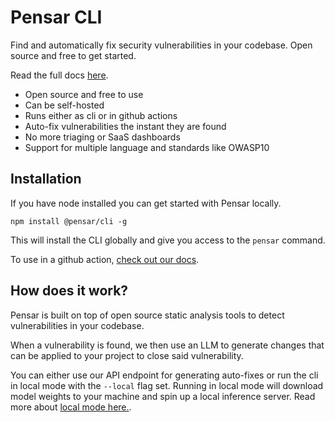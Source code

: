 # Pensar CLI
Find and automatically fix security vulnerabilities in your codebase. Open source and free to get started.

Read the full docs [here](https://docs.pensar.dev).

- Open source and free to use
- Can be self-hosted
- Runs either as cli or in github actions
- Auto-fix vulnerabilities the instant they are found
- No more triaging or SaaS dashboards
- Support for multiple language and standards like OWASP10

## Installation
If you have node installed you can get started with Pensar locally.
```
npm install @pensar/cli -g
```

This will install the CLI globally and give you access to the `pensar` command.

To use in a github action, [check out our docs](https://docs.pensar.dev/getting-started/github-action).


## How does it work?
Pensar is built on top of open source static analysis tools to detect vulnerabilities in your codebase.

When a vulnerability is found, we then use an LLM to generate changes that can be applied to your project to close said vulnerability.

You can either use our API endpoint for generating auto-fixes or run the cli in local mode with the `--local` flag set. Running in local mode will download model weights to your machine and spin up a local inference server. Read more about [local mode here.](https://docs.pensar.dev/misc/local-mode).
